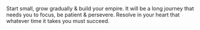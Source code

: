 Start small,  grow gradually & build your empire. 
It will be a long journey that  needs you to focus, 
be patient & persevere. 
Resolve in your heart that whatever time it takes you must succeed.
